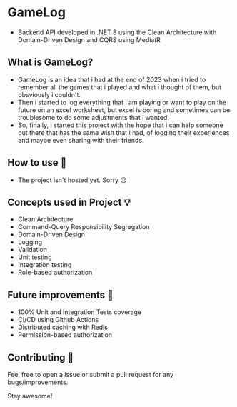 # GameLog

- Backend API developed in .NET 8 using the Clean Architecture with  Domain-Driven Design and CQRS using MediatR

## What is GameLog?
- GameLog is an idea that i had at the end of 2023 when i tried to remember all the games that i played and what i thought of them, but obsviously i couldn't.
- Then i started to log everything that i am playing or want to play on the future on an excel worksheet, but excel is boring and sometimes can be troublesome to do some adjustments that i wanted.
- So, finally, i started this project with the hope that i can help someone out there that has the same wish that i had, of logging their experiences and maybe even sharing with their friends.

## How to use 👣

- The project isn't hosted yet. Sorry 😥

## Concepts used in Project 💡

- Clean Architecture
- Command-Query Responsibility Segregation
- Domain-Driven Design
- Logging
- Validation
- Unit testing
- Integration testing
- Role-based authorization

## Future improvements 🤔
- 100% Unit and Integration Tests coverage
- CI/CD using Github Actions
- Distributed caching with Redis
- Permission-based authorization

## Contributing 🤝

Feel free to open a issue or submit a pull request for any bugs/improvements.

Stay awesome!
